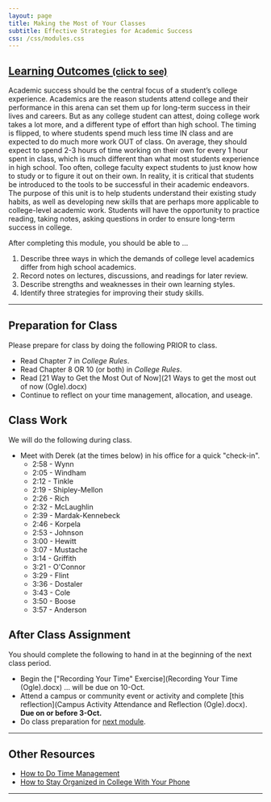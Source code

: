 ```yaml
---
layout: page
title: Making the Most of Your Classes
subtitle: Effective Strategies for Academic Success
css: /css/modules.css
---
```


<div class="panel-group-ILOs">
  <div class="panel panel-default">
    <div class="panel-heading">
      <h2 class="panel-title">
        <a data-toggle="collapse" href="#ILOs">Learning Outcomes <small>(click to see)</small></a>
      </h2>
    </div>
    <div id="ILOs" class="panel-collapse collapse">
      <div class="panel-body">
<p>Academic success should be the central focus of a student’s college experience. Academics are the reason students attend college and their performance in this arena can set them up for long-term success in their lives and careers. But as any college student can attest, doing college work takes a lot more, and a different type of effort than high school. The timing is flipped, to where students spend much less time IN class and are expected to do much more work OUT of class. On average, they should expect to spend 2-3 hours of time working on their own for every 1 hour spent in class, which is much different than what most students experience in high school. Too often, college faculty expect students to just know how to study or to figure it out on their own. In reality, it is critical that students be introduced to the tools to be successful in their academic endeavors. The purpose of this unit is to help students understand their existing study habits, as well as developing new skills that are perhaps more applicable to college-level academic work. Students will have the opportunity to practice reading, taking notes, asking questions in order to ensure long-term success in college.</p>

<p>After completing this module, you should be able to ...</p>

<ol>
  <li>Describe three ways in which the demands of college level academics differ from high school academics.</li>
  <li>Record notes on lectures, discussions, and readings for later review.</li>
  <li>Describe strengths and weaknesses in their own learning styles.</li>
  <li>Identify three strategies for improving their study skills.</li>
</ol>
      </div>
    </div>
  </div>
</div>

----

## Preparation for Class

Please prepare for class by doing the following PRIOR to class.

* Read Chapter 7 in *College Rules*.
* Read Chapter 8 OR 10 (or both) in *College Rules*.
* Read [21 Way to Get the Most Out of Now](21 Ways to get the most out of now (Ogle).docx)
* Continue to reflect on your time management, allocation, and useage.

## Class Work

We will do the following during class.

* Meet with Derek (at the times below) in his office for a quick "check-in".
    * 2:58 - Wynn
    * 2:05 - Windham
    * 2:12 - Tinkle
    * 2:19 - Shipley-Mellon
    * 2:26 - Rich
    * 2:32 - McLaughlin
    * 2:39 - Mardak-Kennebeck
    * 2:46 - Korpela
    * 2:53 - Johnson
    * 3:00 - Hewitt
    * 3:07 - Mustache
    * 3:14 - Griffith
    * 3:21 - O'Connor
    * 3:29 - Flint
    * 3:36 - Dostaler
    * 3:43 - Cole
    * 3:50 - Boose
    * 3:57 - Anderson


## After Class Assignment

You should complete the following to hand in at the beginning of the next class period.

* Begin the ["Recording Your Time" Exercise](Recording Your Time (Ogle).docx) ... will be due on 10-Oct.
* Attend a campus or community event or activity and complete [this reflection](Campus Activity Attendance and Reflection (Ogle).docx). **Due on or before 3-Oct.**
* Do class preparation for [next module](../Adulting).

----

## Other Resources

* [How to Do Time Management](https://thebestschools.org/magazine/how-to-manage-time/)
* [How to Stay Organized in College With Your Phone](https://thebestschools.org/resources/stay-organized-in-college-with-your-smartphone/)

----
